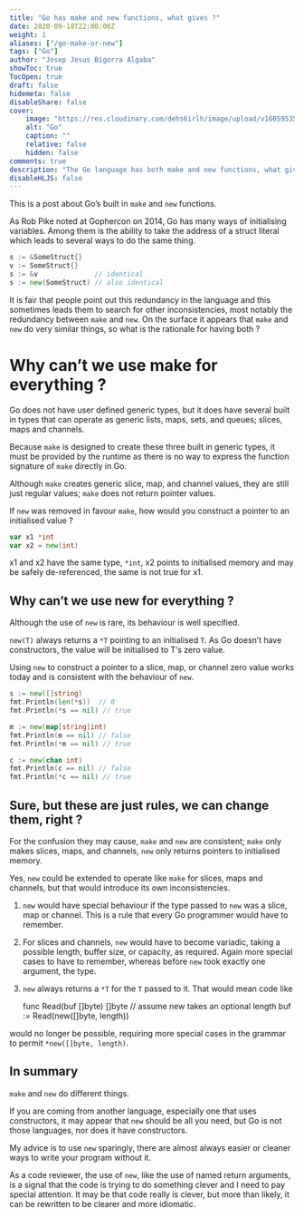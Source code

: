 ```yaml
---
title: "Go has make and new functions, what gives ?"
date: 2020-09-18T22:00:00Z
weight: 1
aliases: ["/go-make-or-new"]
tags: ["Go"]
author: "Josep Jesus Bigorra Algaba"
showToc: true
TocOpen: true
draft: false
hidemeta: false
disableShare: false
cover:
    image: "https://res.cloudinary.com/dehs6irlh/image/upload/v1605953501/jjba-site/home/go-daemon_xmsm1e.png"
    alt: "Go"
    caption: ""
    relative: false
    hidden: false
comments: true
description: "The Go language has both make and new functions, what gives ? If you are coming from another language, especially one that uses constructors, it may appear that new should be all you need, but Go is not those languages, nor does it have constructors..."
disableHLJS: false
---
```


This is a post about Go’s built in `make` and `new` functions.

As Rob Pike noted at Gophercon on 2014, Go has many ways of initialising variables. Among them is the ability to take the address of a struct literal which leads to several ways to do the same thing.

```go
s := &SomeStruct{}
v := SomeStruct{}
s := &v              // identical
s := new(SomeStruct) // also identical
```

It is fair that people point out this redundancy in the language and this sometimes leads them to search for other inconsistencies, most notably the redundancy between `make` and `new`. On the surface it appears that `make` and `new` do very similar things, so what is the rationale for having both ?

# Why can’t we use make for everything ?

Go does not have user defined generic types, but it does have several built in types that can operate as generic lists, maps, sets, and queues; slices, maps and channels.

Because `make` is designed to create these three built in generic types, it must be provided by the runtime as there is no way to express the function signature of `make` directly in Go.

Although `make` creates generic slice, map, and channel values, they are still just regular values; `make` does not return pointer values.

If `new` was removed in favour `make`, how would you construct a pointer to an initialised value ?

```go
var x1 *int
var x2 = new(int)
```

x1 and x2 have the same type, `*int`, x2 points to initialised memory and may be safely de-referenced, the same is not true for x1.

## Why can’t we use new for everything ?

Although the use of `new` is rare, its behaviour is well specified.

`new(T)` always returns a `*T` pointing to an initialised `T`. As Go doesn’t have constructors, the value will be initialised to T‘s zero value.

Using `new` to construct a pointer to a slice, map, or channel zero value works today and is consistent with the behaviour of `new`.

```go
s := new([]string)
fmt.Println(len(*s))  // 0
fmt.Println(*s == nil) // true

m := new(map[string]int)
fmt.Println(m == nil) // false
fmt.Println(*m == nil) // true

c := new(chan int)
fmt.Println(c == nil) // false
fmt.Println(*c == nil) // true
```

## Sure, but these are just rules, we can change them, right ?

For the confusion they may cause, `make` and `new` are consistent; `make` only makes slices, maps, and channels, `new` only returns pointers to initialised memory.

Yes, `new` could be extended to operate like `make` for slices, maps and channels, but that would introduce its own inconsistencies.

1. `new` would have special behaviour if the type passed to `new` was a slice, map or channel. This is a rule that every Go programmer would have to remember.
2. For slices and channels, `new` would have to become variadic, taking a possible length, buffer size, or capacity, as required. Again more special cases to have to remember, whereas before `new` took exactly one argument, the type.
3. `new` always returns a `*T` for the `T` passed to it. That would mean code like

    func Read(buf []byte) []byte
        // assume new takes an optional length
        buf := Read(new([]byte, length))

would no longer be possible, requiring more special cases in the grammar to permit `*new([]byte, length)`.

## In summary

`make` and `new` do different things.

If you are coming from another language, especially one that uses constructors, it may appear that `new` should be all you need, but Go is not those languages, nor does it have constructors.

My advice is to use `new` sparingly, there are almost always easier or cleaner ways to write your program without it.

As a code reviewer, the use of `new`, like the use of named return arguments, is a signal that the code is trying to do something clever and I need to pay special attention. It may be that code really is clever, but more than likely, it can be rewritten to be clearer and more idiomatic.